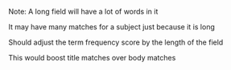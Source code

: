 <!-- .slide: data-background="content/images/070-030-field-length.jpg" -->

Note:
A long field will have a lot of words in it

It may have many matches for a subject just because it is long

Should adjust the term frequency score by the length of the field

This would boost title matches over body matches
